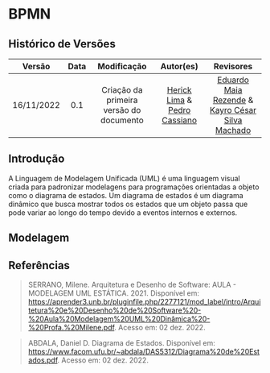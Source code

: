 # BPMN

## Histórico de Versões

|   Versão   | Data |               Modificação               |                                             Autor(es)                                              |                                                     Revisores                                                     |
| :--------: | :--: | :-------------------------------------: | :------------------------------------------------------------------------------------------------: | :---------------------------------------------------------------------------------------------------------------: |
| 16/11/2022 | 0.1  | Criação da primeira versão do documento | [Herick Lima](https://github.com/hericklima22) & [Pedro Cassiano](https://github.com/PedroLucasCM) | [Eduardo Maia Rezende](https://github.com/eduardomr) & [Kayro César Silva Machado](https://github.com/kayrocesar) |

## Introdução

A Linguagem de Modelagem Unificada (UML) é uma linguagem visual criada para padronizar modelagens para programações orientadas a objeto como o diagrama de estados. Um diagrama de estados é um diagrama dinâmico que busca mostrar todos os estados que um objeto passa que pode variar ao longo do tempo devido a eventos internos e externos.

## Modelagem

## Referências

> SERRANO, Milene. Arquitetura e Desenho de Software: AULA - MODELAGEM UML ESTÁTICA. 2021. Disponível em: https://aprender3.unb.br/pluginfile.php/2277121/mod_label/intro/Arquitetura%20e%20Desenho%20de%20Software%20-%20Aula%20Modelagem%20UML%20Dinâmica%20-%20Profa.%20Milene.pdf. Acesso em: 02 dez. 2022.

> ABDALA, Daniel D. Diagrama de Estados. Disponível em: https://www.facom.ufu.br/~abdala/DAS5312/Diagrama%20de%20Estados.pdf. Acesso em: 02 dez. 2022.
